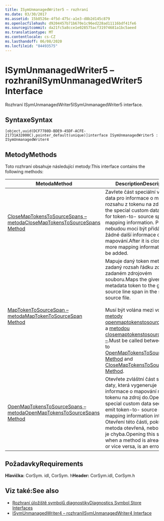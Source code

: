 ```yaml
---
title: ISymUnmanagedWriter5 – rozhraní
ms.date: 03/30/2017
ms.assetid: 15b8526e-4f5d-475c-a1e3-d8b2d145c879
ms.openlocfilehash: d9204457b71b670e1c96ed228ad11116bdf41fe6
ms.sourcegitcommit: da21fc5a8cce1e028575acf31974681a1bc5aeed
ms.translationtype: MT
ms.contentlocale: cs-CZ
ms.lasthandoff: 06/08/2020
ms.locfileid: "84493575"
---
```

# <a name="isymunmanagedwriter5-interface"></a><span data-ttu-id="1e3c4-102">ISymUnmanagedWriter5 – rozhraní</span><span class="sxs-lookup"><span data-stu-id="1e3c4-102">ISymUnmanagedWriter5 Interface</span></span>
<span data-ttu-id="1e3c4-103">Rozhraní ISymUnmanagedWriter5</span><span class="sxs-lookup"><span data-stu-id="1e3c4-103">ISymUnmanagedWriter5 interface.</span></span>  
  
## <a name="syntax"></a><span data-ttu-id="1e3c4-104">Syntaxe</span><span class="sxs-lookup"><span data-stu-id="1e3c4-104">Syntax</span></span>  
  
```idl  
[object,uuid(DCF7780D-BDE9-45DF-ACFE-21731A32000C),pointer_default(unique)]interface ISymUnmanagedWriter5 : ISymUnmanagedWriter4  
```  
  
## <a name="methods"></a><span data-ttu-id="1e3c4-105">Metody</span><span class="sxs-lookup"><span data-stu-id="1e3c4-105">Methods</span></span>  
 <span data-ttu-id="1e3c4-106">Toto rozhraní obsahuje následující metody:</span><span class="sxs-lookup"><span data-stu-id="1e3c4-106">This interface contains the following methods:</span></span>  
  
|<span data-ttu-id="1e3c4-107">Metoda</span><span class="sxs-lookup"><span data-stu-id="1e3c4-107">Method</span></span>|<span data-ttu-id="1e3c4-108">Description</span><span class="sxs-lookup"><span data-stu-id="1e3c4-108">Description</span></span>|  
|------------|-----------------|  
|[<span data-ttu-id="1e3c4-109">CloseMapTokensToSourceSpans – metoda</span><span class="sxs-lookup"><span data-stu-id="1e3c4-109">CloseMapTokensToSourceSpans Method</span></span>](isymunmanagedwriter5-closemaptokenstosourcespans-method.md)|<span data-ttu-id="1e3c4-110">Zavřete část speciální vlastní data pro informace o mapování rozsahu z tokenu na zdroj.</span><span class="sxs-lookup"><span data-stu-id="1e3c4-110">Close the special custom data section for token-to- source span mapping information.</span></span> <span data-ttu-id="1e3c4-111">Po zavření nebudou moci být přidány žádné další informace o mapování.</span><span class="sxs-lookup"><span data-stu-id="1e3c4-111">After it is closed, no more mapping information can be added.</span></span>|  
|[<span data-ttu-id="1e3c4-112">MapTokenToSourceSpan – metoda</span><span class="sxs-lookup"><span data-stu-id="1e3c4-112">MapTokenToSourceSpan Method</span></span>](isymunmanagedwriter5-maptokentosourcespan-method.md)|<span data-ttu-id="1e3c4-113">Mapuje daný token metadat na zadaný rozsah řádku zdroje v zadaném zdrojovém souboru.</span><span class="sxs-lookup"><span data-stu-id="1e3c4-113">Maps the given metadata token to the given source line span in the specified source file.</span></span><br /><br /> <span data-ttu-id="1e3c4-114">Musí být volána mezi voláním [metody openmaptokenstosourcespans –](isymunmanagedwriter5-openmaptokenstosourcespans-method.md) a [metodou closemaptokenstosourcespans –](isymunmanagedwriter5-closemaptokenstosourcespans-method.md).</span><span class="sxs-lookup"><span data-stu-id="1e3c4-114">Must be called between calls to [OpenMapTokensToSourceSpans Method](isymunmanagedwriter5-openmaptokenstosourcespans-method.md) and [CloseMapTokensToSourceSpans Method](isymunmanagedwriter5-closemaptokenstosourcespans-method.md).</span></span>|  
|[<span data-ttu-id="1e3c4-115">OpenMapTokensToSourceSpans – metoda</span><span class="sxs-lookup"><span data-stu-id="1e3c4-115">OpenMapTokensToSourceSpans Method</span></span>](isymunmanagedwriter5-openmaptokenstosourcespans-method.md)|<span data-ttu-id="1e3c4-116">Otevřete zvláštní část s vlastními daty, která vygeneruje informace o mapování rozsahu z tokenu na zdroj do.</span><span class="sxs-lookup"><span data-stu-id="1e3c4-116">Open a special custom data section to emit token-to- source span mapping information into.</span></span> <span data-ttu-id="1e3c4-117">Otevření této části, pokud je již metoda otevřená, nebo naopak, je chyba.</span><span class="sxs-lookup"><span data-stu-id="1e3c4-117">Opening this section when a method is already open, or vice versa, is an error.</span></span>|  
  
## <a name="requirements"></a><span data-ttu-id="1e3c4-118">Požadavky</span><span class="sxs-lookup"><span data-stu-id="1e3c4-118">Requirements</span></span>  
 <span data-ttu-id="1e3c4-119">**Hlavička:** CorSym. idl, CorSym. h</span><span class="sxs-lookup"><span data-stu-id="1e3c4-119">**Header:** CorSym.idl, CorSym.h</span></span>  
  
## <a name="see-also"></a><span data-ttu-id="1e3c4-120">Viz také:</span><span class="sxs-lookup"><span data-stu-id="1e3c4-120">See also</span></span>

- [<span data-ttu-id="1e3c4-121">Rozhraní úložiště symbolů diagnostiky</span><span class="sxs-lookup"><span data-stu-id="1e3c4-121">Diagnostics Symbol Store Interfaces</span></span>](diagnostics-symbol-store-interfaces.md)
- [<span data-ttu-id="1e3c4-122">ISymUnmanagedWriter4 – rozhraní</span><span class="sxs-lookup"><span data-stu-id="1e3c4-122">ISymUnmanagedWriter4 Interface</span></span>](isymunmanagedwriter4-interface.md)
